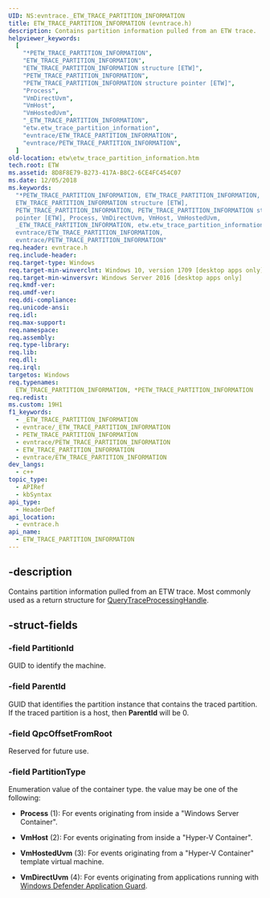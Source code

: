 ```yaml
---
UID: NS:evntrace._ETW_TRACE_PARTITION_INFORMATION
title: ETW_TRACE_PARTITION_INFORMATION (evntrace.h)
description: Contains partition information pulled from an ETW trace.
helpviewer_keywords:
  [
    "*PETW_TRACE_PARTITION_INFORMATION",
    "ETW_TRACE_PARTITION_INFORMATION",
    "ETW_TRACE_PARTITION_INFORMATION structure [ETW]",
    "PETW_TRACE_PARTITION_INFORMATION",
    "PETW_TRACE_PARTITION_INFORMATION structure pointer [ETW]",
    "Process",
    "VmDirectUvm",
    "VmHost",
    "VmHostedUvm",
    "_ETW_TRACE_PARTITION_INFORMATION",
    "etw.etw_trace_partition_information",
    "evntrace/ETW_TRACE_PARTITION_INFORMATION",
    "evntrace/PETW_TRACE_PARTITION_INFORMATION",
  ]
old-location: etw\etw_trace_partition_information.htm
tech.root: ETW
ms.assetid: 8D8F8E79-B273-417A-B8C2-6CE4FC454C07
ms.date: 12/05/2018
ms.keywords:
  "*PETW_TRACE_PARTITION_INFORMATION, ETW_TRACE_PARTITION_INFORMATION,
  ETW_TRACE_PARTITION_INFORMATION structure [ETW],
  PETW_TRACE_PARTITION_INFORMATION, PETW_TRACE_PARTITION_INFORMATION structure
  pointer [ETW], Process, VmDirectUvm, VmHost, VmHostedUvm,
  _ETW_TRACE_PARTITION_INFORMATION, etw.etw_trace_partition_information,
  evntrace/ETW_TRACE_PARTITION_INFORMATION,
  evntrace/PETW_TRACE_PARTITION_INFORMATION"
req.header: evntrace.h
req.include-header:
req.target-type: Windows
req.target-min-winverclnt: Windows 10, version 1709 [desktop apps only]
req.target-min-winversvr: Windows Server 2016 [desktop apps only]
req.kmdf-ver:
req.umdf-ver:
req.ddi-compliance:
req.unicode-ansi:
req.idl:
req.max-support:
req.namespace:
req.assembly:
req.type-library:
req.lib:
req.dll:
req.irql:
targetos: Windows
req.typenames:
  ETW_TRACE_PARTITION_INFORMATION, *PETW_TRACE_PARTITION_INFORMATION
req.redist:
ms.custom: 19H1
f1_keywords:
  - _ETW_TRACE_PARTITION_INFORMATION
  - evntrace/_ETW_TRACE_PARTITION_INFORMATION
  - PETW_TRACE_PARTITION_INFORMATION
  - evntrace/PETW_TRACE_PARTITION_INFORMATION
  - ETW_TRACE_PARTITION_INFORMATION
  - evntrace/ETW_TRACE_PARTITION_INFORMATION
dev_langs:
  - c++
topic_type:
  - APIRef
  - kbSyntax
api_type:
  - HeaderDef
api_location:
  - evntrace.h
api_name:
  - ETW_TRACE_PARTITION_INFORMATION
---
```


## -description

Contains partition information pulled from an ETW trace. Most commonly used as a
return structure for
[QueryTraceProcessingHandle](/windows/win32/api/evntrace/nf-evntrace-querytraceprocessinghandle).

## -struct-fields

### -field PartitionId

GUID to identify the machine.

### -field ParentId

GUID that identifies the partition instance that contains the traced partition.
If the traced partition is a host, then **ParentId** will be 0.

### -field QpcOffsetFromRoot

Reserved for future use.

### -field PartitionType

Enumeration value of the container type. the value may be one of the following:

- **Process** (1): For events originating from inside a "Windows Server
  Container".

- **VmHost** (2): For events originating from inside a "Hyper-V Container".

- **VmHostedUvm** (3): For events originating from a "Hyper-V Container"
  template virtual machine.

- **VmDirectUvm** (4): For events originating from applications running with
  [Windows Defender Application Guard](/windows/desktop/winmsg/windows).
